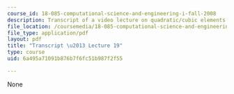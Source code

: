 ```yaml
---
course_id: 18-085-computational-science-and-engineering-i-fall-2008
description: Transcript of a video lecture on quadratic/cubic elements.
file_location: /coursemedia/18-085-computational-science-and-engineering-i-fall-2008/6a495a71091b876b7f6fc51b987f2f55_18-085F08-L19.pdf
file_type: application/pdf
layout: pdf
title: "Transcript \u2013 Lecture 19"
type: course
uid: 6a495a71091b876b7f6fc51b987f2f55

---
```

None